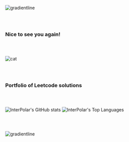 ![gradientline](https://github.com/BruhDevel/BruhDevel/assets/118571561/27bbba80-4095-498c-9550-bdf39dc74ebf)
### ‎ 
### Nice to see you again!
### ‎ 
![cat](https://github.com/BruhDevel/Leetcode/assets/118571561/becfe37e-b855-4e9b-9403-17d7794639ae)
### ‎ 
### Portfolio of Leetcode solutions
### ‎ ‎ 
![InterPolar's GitHub stats](https://github-readme-stats.vercel.app/api?username=BruhDevel&theme=dracula) ![InterPolar's Top Languages](https://github-readme-stats.vercel.app/api/top-langs/?username=BruhDevel&theme=dracula)
### ‎ 
![gradientline](https://github.com/BruhDevel/BruhDevel/assets/118571561/27bbba80-4095-498c-9550-bdf39dc74ebf)

